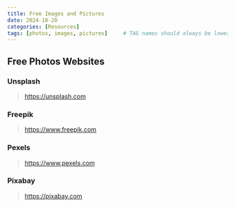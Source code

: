 ```yaml
---
title: Free Images and Pictures
date: 2024-10-20
categories: [Resources]
tags: [photos, images, pictures]     # TAG names should always be lowercase
---
```


## Free Photos Websites

### Unsplash

> <https://unsplash.com>

### Freepik

> <https://www.freepik.com>

### Pexels
> <https://www.pexels.com>

### Pixabay

> <https://pixabay.com>